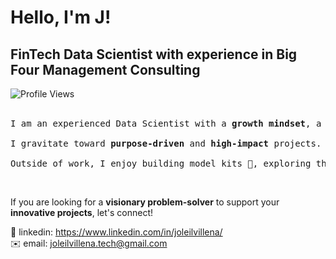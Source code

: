 # Hello, I'm J! 

## FinTech Data Scientist with experience in Big Four Management Consulting
![Profile Views](https://komarev.com/ghpvc/?username=joleilvillena&color=lightgrey&abbreviated=true)
<br/><br/>
<pre>
I am an experienced Data Scientist with a <b>growth mindset</b>, a <b>diverse technical skillset</b>, and <b>strong strategic thinking</b> and <b>business acumen</b>. Before pivoting into Tech, I worked in <b>Data Analytics</b>, <b>Valuations</b>, and <b>Strategy</b> projects in <b>M&A Consulting</b> at a <b>Big Four</b> firm.

I gravitate toward <b>purpose-driven</b> and <b>high-impact</b> projects. I am currently focused on growing my expertise in implementing <b>state-of-the-art</b> and <b>novel approaches</b> in Machine Learning and applications of <b>Generative AI (Gen AI)</b> to business solutions.

Outside of work, I enjoy building model kits 🧰, exploring third-wave coffee ☕, and immersing myself in art events 🎨. 
</pre>
<br/>

If you are looking for a <b>visionary problem-solver</b> to support your <b>innovative projects</b>, let's connect!

💼 linkedin: https://www.linkedin.com/in/joleilvillena/ \
✉️ email: joleilvillena.tech@gmail.com